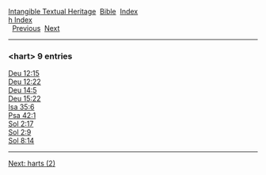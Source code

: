 [Intangible Textual Heritage](../../index)  [Bible](../index) 
[Index](index)   
[h Index](_h_)  
  [Previous](c05176)  [Next](c05178) 

------------------------------------------------------------------------

### &lt;hart&gt; 9 entries

[Deu 12:15](../kjv/deu012.htm#015)  
[Deu 12:22](../kjv/deu012.htm#022)  
[Deu 14:5](../kjv/deu014.htm#005)  
[Deu 15:22](../kjv/deu015.htm#022)  
[Isa 35:6](../kjv/isa035.htm#006)  
[Psa 42:1](../kjv/psa042.htm#001)  
[Sol 2:17](../kjv/sol002.htm#017)  
[Sol 2:9](../kjv/sol002.htm#009)  
[Sol 8:14](../kjv/sol008.htm#014)  

------------------------------------------------------------------------

[Next: harts (2)](c05178)
